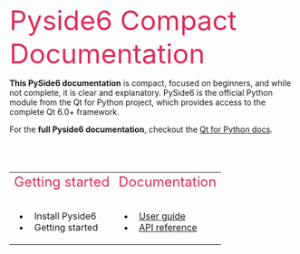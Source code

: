 
<font size = "20" color = "#dd2e5b"> Pyside6 Compact Documentation </font> 


**This PySide6 documentation** is compact, focused on beginners, and while not complete, it is clear and explanatory. PySide6 is the official Python module from the Qt for Python project, which provides access to the complete Qt 6.0+ framework. 

For the **full Pyside6 documentation**, checkout the [Qt for Python docs](https://doc.qt.io/qtforpython-6/index.html).
<br></br><br></br>
<table>
<td>
<font size = "5" color = "#dd2e5b"> Getting started </font> 
<br></br>
 <ul>
  <li> <font size="3"> &nbsp Install Pyside6 </font>  </li>
  <li><font size="3"> &nbsp Getting started </font> </li>
</ul>                                                                                                   
</td>
<td>
<font size = "5" color = "#dd2e5b"> Documentation </font>
<br></br>
 <ul>
  <li> <font size="3"> &nbsp <a href ="User_Guide"> User guide </a> </font>  </li>
  <li><font size="3"> &nbsp <a href="API_reference"> API reference </a> </font> </li>
</ul>  
</td>

</table>